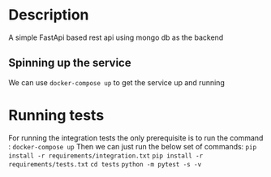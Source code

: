 # Description
A simple FastApi based rest api using mongo db as the backend

## Spinning up the service
We can use `docker-compose up` to get the service up and running


# Running tests
For running the integration tests the only prerequisite is to run the command : `docker-compose up`
Then we can just run the below set of commands:
`pip install -r requirements/integration.txt`
`pip install -r requirements/tests.txt`
`cd tests`
`python -m pytest -s -v`